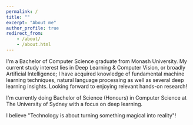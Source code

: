```yaml
---
permalink: /
title: ""
excerpt: "About me"
author_profile: true
redirect_from:
    - /about/
    - /about.html
---
```


I'm a Bachelor of Computer Science graduate from Monash University. My current study interest lies in Deep Learning & Computer Vision, or broadly Artificial Intelligence; I have acquired knowledge of fundamental machine learning techniques, natural language processing as well as several deep learning insights. Looking forward to enjoying relevant hands-on research!

I'm currently doing Bachelor of Science (Honours) in Computer Science at The University of Sydney with a focus on deep learning.

I believe "Technology is about turning something magical into reality"!